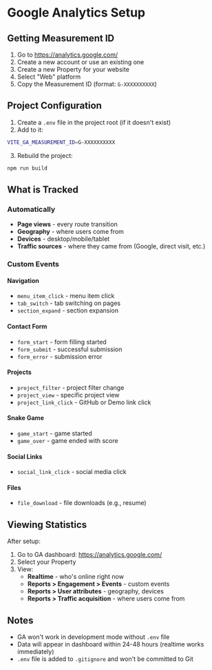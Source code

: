 # Google Analytics Setup

## Getting Measurement ID

1. Go to https://analytics.google.com/
2. Create a new account or use an existing one
3. Create a new Property for your website
4. Select "Web" platform
5. Copy the Measurement ID (format: `G-XXXXXXXXXX`)

## Project Configuration

1. Create a `.env` file in the project root (if it doesn't exist)
2. Add to it:

```bash
VITE_GA_MEASUREMENT_ID=G-XXXXXXXXXX
```

3. Rebuild the project:

```bash
npm run build
```

## What is Tracked

### Automatically

- **Page views** - every route transition
- **Geography** - where users come from
- **Devices** - desktop/mobile/tablet
- **Traffic sources** - where they came from (Google, direct visit, etc.)

### Custom Events

#### Navigation

- `menu_item_click` - menu item click
- `tab_switch` - tab switching on pages
- `section_expand` - section expansion

#### Contact Form

- `form_start` - form filling started
- `form_submit` - successful submission
- `form_error` - submission error

#### Projects

- `project_filter` - project filter change
- `project_view` - specific project view
- `project_link_click` - GitHub or Demo link click

#### Snake Game

- `game_start` - game started
- `game_over` - game ended with score

#### Social Links

- `social_link_click` - social media click

#### Files

- `file_download` - file downloads (e.g., resume)

## Viewing Statistics

After setup:

1. Go to GA dashboard: https://analytics.google.com/
2. Select your Property
3. View:
   - **Realtime** - who's online right now
   - **Reports > Engagement > Events** - custom events
   - **Reports > User attributes** - geography, devices
   - **Reports > Traffic acquisition** - where users come from

## Notes

- GA won't work in development mode without `.env` file
- Data will appear in dashboard within 24-48 hours (realtime works immediately)
- `.env` file is added to `.gitignore` and won't be committed to Git
